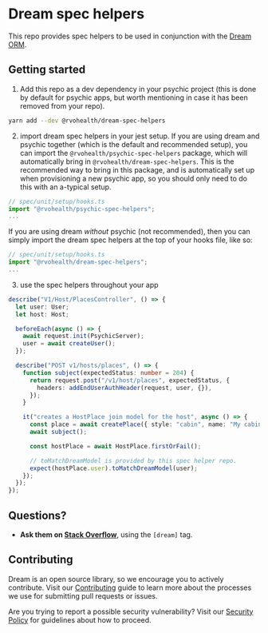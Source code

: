 # Dream spec helpers

This repo provides spec helpers to be used in conjunction with the [Dream ORM](https://github.com/rvohealth/dream).

## Getting started

1. Add this repo as a dev dependency in your psychic project (this is done by default for psychic apps, but worth mentioning in case it has been removed from your repo).

```bash
yarn add --dev @rvohealth/dream-spec-helpers
```

2. import dream spec helpers in your jest setup. If you are using dream and psychic together (which is the default and recommended setup), you can import the `@rvohealth/psychic-spec-helpers` package, which will automatically bring in `@rvohealth/dream-spec-helpers`. This is the recommended way to bring in this package, and is automatically set up when provisioning a new psychic app, so you should only need to do this with an a-typical setup.

```ts
// spec/unit/setup/hooks.ts
import "@rvohealth/psychic-spec-helpers";
...
```

If you are using dream _without_ psychic (not recommended), then you can simply import the dream spec helpers at the top of your hooks file, like so:

```ts
// spec/unit/setup/hooks.ts
import "@rvohealth/dream-spec-helpers";
...
```

3. use the spec helpers throughout your app

```ts
describe("V1/Host/PlacesController", () => {
  let user: User;
  let host: Host;

  beforeEach(async () => {
    await request.init(PsychicServer);
    user = await createUser();
  });

  describe("POST v1/hosts/places", () => {
    function subject(expectedStatus: number = 204) {
      return request.post("/v1/host/places", expectedStatus, {
        headers: addEndUserAuthHeader(request, user, {}),
      });
    }

    it("creates a HostPlace join model for the host", async () => {
      const place = await createPlace({ style: "cabin", name: "My cabin" });
      await subject();

      const hostPlace = await HostPlace.firstOrFail();

      // toMatchDreamModel is provided by this spec helper repo.
      expect(hostPlace.user).toMatchDreamModel(user);
    });
  });
});
```

## Questions?

- **Ask them on [Stack Overflow](https://stackoverflow.com)**, using the `[dream]` tag.

## Contributing

Dream is an open source library, so we encourage you to actively contribute. Visit our [Contributing](https://github.com/rvohealth/dream-spec-helpers/CONTRIBUTING.md) guide to learn more about the processes we use for submitting pull requests or issues.

Are you trying to report a possible security vulnerability? Visit our [Security Policy](https://github.com/rvohealth/dream-spec-helpers/SECURITY.md) for guidelines about how to proceed.
